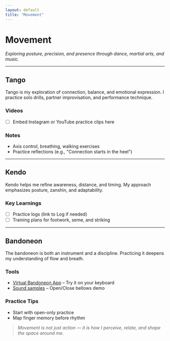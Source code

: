 ```yaml
---
layout: default
title: "Movement"
---
```


# Movement

*Exploring posture, precision, and presence through dance, martial arts, and music.*

---

## Tango

Tango is my exploration of connection, balance, and emotional expression. I practice solo drills, partner improvisation, and performance technique.

### Videos
- [ ] Embed Instagram or YouTube practice clips here

### Notes
- Axis control, breathing, walking exercises
- Practice reflections (e.g., "Connection starts in the heel")

---

## Kendo

Kendo helps me refine awareness, distance, and timing. My approach emphasizes posture, zanshin, and adaptability.

### Key Learnings
- [ ] Practice logs (link to Log if needed)
- [ ] Training plans for footwork, seme, and striking

---

## Bandoneon

The bandoneon is both an instrument and a discipline. Practicing it deepens my understanding of flow and breath.

### Tools
- [Virtual Bandoneon App](https://your-app-url.com) – Try it on your keyboard
- [Sound samples](assets/sounds/) – Open/Close bellows demo

### Practice Tips
- Start with open-only practice
- Map finger memory before rhythm

> *Movement is not just action — it is how I perceive, relate, and shape the space around me.*
